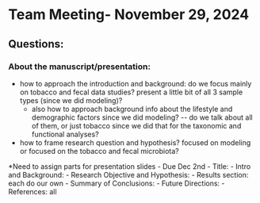 # Team Meeting- November 29, 2024
## Questions: 
### About the manuscript/presentation:
- how to approach the introduction and background: do we focus mainly on tobacco and fecal data studies? present a little bit of all 3 sample types (since we did modeling)?
  - also how to approach background info about the lifestyle and demographic factors since we did modeling? -- do we talk about all of them, or just tobacco since we did that for the taxonomic and functional analyses?
- how to frame research question and hypothesis? focused on modeling or focused on the tobacco and fecal microbiota? 


*Need to assign parts for presentation slides - Due Dec 2nd
    - Title:
    - Intro and Background:
    - Research Objective and Hypothesis:
    - Results section: each do our own
    - Summary of Conclusions:
    - Future Directions:
    - References: all 
